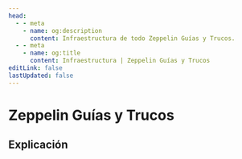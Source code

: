 ```yaml
---
head:
  - - meta
    - name: og:description
      content: Infraestructura de todo Zeppelin Guías y Trucos.
  - - meta
    - name: og:title
      content: Infraestructura | Zeppelin Guías y Trucos
editLink: false
lastUpdated: false
---
```


# Zeppelin Guías y Trucos

## Explicación